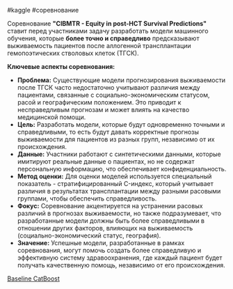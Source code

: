 #kaggle #соревнование

Соревнование **"CIBMTR - Equity in post-HCT Survival Predictions"** ставит перед участниками задачу разработать модели машинного обучения, которые **более точно и справедливо** предсказывают выживаемость пациентов после аллогенной трансплантации гемопоэтических стволовых клеток (ТГСК).

**Ключевые аспекты соревнования:**

- **Проблема:** Существующие модели прогнозирования выживаемости после ТГСК часто недостаточно учитывают различия между пациентами, связанные с социально-экономическим статусом, расой и географическим положением. Это приводит к несправедливым прогнозам и может влиять на качество медицинской помощи.
- **Цель:** Разработать модели, которые будут одновременно точными и справедливыми, то есть будут давать корректные прогнозы выживаемости для пациентов из разных групп, независимо от их происхождения.
- **Данные:** Участники работают с синтетическими данными, которые имитируют реальные данные о пациентах, но не содержат персональную информацию, что обеспечивает конфиденциальность.
- **Метод оценки:** Для оценки моделей используется специальный показатель - стратифицированный C-индекс, который учитывает различия в результатах трансплантации между разными расовыми группами, чтобы обеспечить справедливость.
- **Фокус:** Соревнование акцентируется на устранении расовых различий в прогнозах выживаемости, но также подразумевает, что разработанные модели должны быть более справедливыми в отношении других факторов, влияющих на выживаемость (социально-экономический статус, география).
- **Значение:** Успешные модели, разработанные в рамках соревнования, могут помочь создать более справедливую и эффективную систему здравоохранения, где каждый пациент будет получать качественную помощь, независимо от его происхождения.



[Baseline CatBoost](https://www.kaggle.com/code/cdeotte/xgboost-catboost-baseline-cv-668-lb-668/input?select=data_dictionary.csv)
